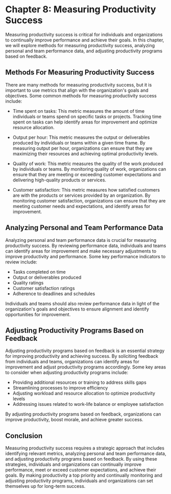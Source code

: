 # Chapter 8: Measuring Productivity Success

Measuring productivity success is critical for individuals and organizations to continually improve performance and achieve their goals. In this chapter, we will explore methods for measuring productivity success, analyzing personal and team performance data, and adjusting productivity programs based on feedback.

## Methods For Measuring Productivity Success

There are many methods for measuring productivity success, but it is important to use metrics that align with the organization's goals and objectives. Some common methods for measuring productivity success include:

- Time spent on tasks: This metric measures the amount of time individuals or teams spend on specific tasks or projects. Tracking time spent on tasks can help identify areas for improvement and optimize resource allocation.
    
- Output per hour: This metric measures the output or deliverables produced by individuals or teams within a given time frame. By measuring output per hour, organizations can ensure that they are maximizing their resources and achieving optimal productivity levels.
    
- Quality of work: This metric measures the quality of the work produced by individuals or teams. By monitoring quality of work, organizations can ensure that they are meeting or exceeding customer expectations and delivering high-quality products or services.
    
- Customer satisfaction: This metric measures how satisfied customers are with the products or services provided by an organization. By monitoring customer satisfaction, organizations can ensure that they are meeting customer needs and expectations, and identify areas for improvement.
    

## Analyzing Personal and Team Performance Data

Analyzing personal and team performance data is crucial for measuring productivity success. By reviewing performance data, individuals and teams can identify areas for improvement and make necessary adjustments to improve productivity and performance. Some key performance indicators to review include:

- Tasks completed on time
- Output or deliverables produced
- Quality ratings
- Customer satisfaction ratings
- Adherence to deadlines and schedules

Individuals and teams should also review performance data in light of the organization's goals and objectives to ensure alignment and identify opportunities for improvement.

## Adjusting Productivity Programs Based on Feedback

Adjusting productivity programs based on feedback is an essential strategy for improving productivity and achieving success. By soliciting feedback from individuals and teams, organizations can identify areas for improvement and adjust productivity programs accordingly. Some key areas to consider when adjusting productivity programs include:

- Providing additional resources or training to address skills gaps
- Streamlining processes to improve efficiency
- Adjusting workload and resource allocation to optimize productivity levels
- Addressing issues related to work-life balance or employee satisfaction

By adjusting productivity programs based on feedback, organizations can improve productivity, boost morale, and achieve greater success.

## Conclusion

Measuring productivity success requires a strategic approach that includes identifying relevant metrics, analyzing personal and team performance data, and adjusting productivity programs based on feedback. By using these strategies, individuals and organizations can continually improve performance, meet or exceed customer expectations, and achieve their goals. By making productivity a top priority and continually monitoring and adjusting productivity programs, individuals and organizations can set themselves up for long-term success.
